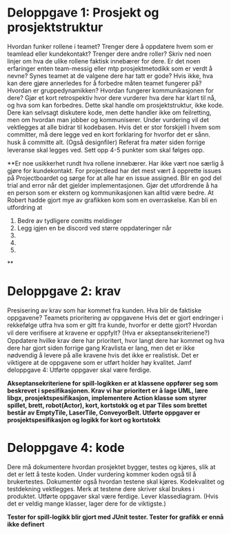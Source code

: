 # Deloppgave 1: Prosjekt og prosjektstruktur 
Hvordan funker rollene i teamet? 
Trenger dere å oppdatere hvem som er teamlead eller kundekontakt? 
Trenger dere andre roller? Skriv ned noen linjer om hva de ulike rollene 
faktisk innebærer for dere. Er det noen erfaringer enten team-messig eller 
mtp prosjektmetodikk som er verdt å nevne? Synes teamet at de valgene 
dere har tatt er gode? Hvis ikke, hva kan dere gjøre annerledes for å 
forbedre måten teamet fungerer på? Hvordan er gruppedynamikken? Hvordan 
fungerer kommunikasjonen for dere? Gjør et kort retrospektiv hvor dere 
vurderer hva dere har klart til nå, og hva som kan forbedres. Dette skal 
handle om prosjektstruktur, ikke kode. Dere kan selvsagt diskutere kode, 
men dette handler ikke om feilretting, men om hvordan man jobber og 
kommuniserer. Under vurdering vil det vektlegges at alle bidrar til 
kodebasen. Hvis det er stor forskjell i hvem som committer, må dere 
legge ved en kort forklaring for hvorfor det er sånn. husk å committe alt. 
(Også designﬁler) Referat fra møter siden forrige leveranse skal legges ved. 
Sett opp 4-5 punkter som skal følges opp.

**Er noe usikkerhet rundt hva rollene innebærer. Har ikke vært noe særlig å gjøre for 
kundekontakt. For projectlead har det mest vært å opprette issues på Projectboardet
og sørge for at alle har en issue assigned. Blir en god del trial and error når det
gjelder implementasjonen. Gjør det utfordrende å ha en person som er ekstern og 
kommunikasjonen kan alltid være bedre. At Robert hadde gjort mye av grafikken kom som
en overraskelse. Kan bli en utfordring at
1. Bedre av tydligere comitts meldinger
2. Legg igjen en be discord ved større oppdateringer når
3.
4.
5.
**

# Deloppgave 2: krav 
Presisering av krav som har kommet fra kunden. Hva blir de faktiske oppgavene? 
Teamets prioritering av oppgavene Hvis det er gjort endringer i rekkefølge utfra hva 
som er gitt fra kunde, hvorfor er dette gjort? Hvordan vil dere veriﬁsere at kravene er 
oppfylt? (Hva er akseptansekriteriene?) Oppdatere hvilke krav dere har prioritert, hvor 
langt dere har kommet og hva dere har gjort siden forrige gang Kravlista er lang, men det 
er ikke nødvendig å levere på alle kravene hvis det ikke er realistisk. Det er viktigere 
at de oppgavene som er utført holder høy kvalitet. Jamf deloppgave 4: Utførte oppgaver skal 
være ferdige. 

**Akseptansekriteriene for spill-logikken er at klassene oppfører seg
som beskrevet i spesifikasjonen. Krav vi har prioritert er å lage UML, lære libgx, prosjektspesifikasjon,
 implementere Action klasse som styrer spillet,
 brett, robot(Actor), kort, kortstokk og et par Tiles som brettet består av
 EmptyTile, LaserTile, ConveyorBelt. Utførte oppgaver er prosjektspesifikasjon og 
 logikk for kort og kortstokk**

# Deloppgave 4: kode 
Dere må dokumentere hvordan prosjektet bygger, 
testes og kjøres, slik at det er lett å teste koden. 
Under vurdering kommer koden også til å brukertestes. 
Dokumentér også hvordan testene skal kjøres. Kodekvalitet og testdekning vektlegges. 
Merk at testene dere skriver skal brukes i produktet. Utførte oppgaver skal være ferdige. 
Lever klassediagram. (Hvis det er veldig mange klasser, lager dere for de viktigste.)

**Tester for spill-logikk blir gjort med JUnit tester. 
Tester for grafikk er ennå ikke definert**